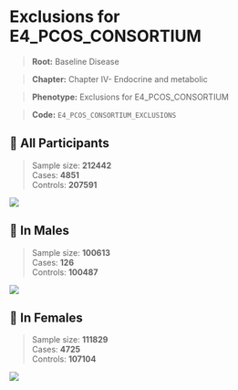 # Exclusions for E4_PCOS_CONSORTIUM

> **Root:** Baseline Disease  

> **Chapter:** Chapter IV- Endocrine and metabolic  

> **Phenotype:** Exclusions for E4_PCOS_CONSORTIUM  

> **Code:** `E4_PCOS_CONSORTIUM_EXCLUSIONS`

## 🧪 All Participants  
> Sample size: **212442**  
> Cases: **4851**  
> Controls: **207591**
<img src="/Disease/Figures/ALL/Baseline/E4_PCOS_CONSORTIUM_EXCLUSIONS.png"/>
<CsvTable src="/public/Disease/Data/ALL/Baseline/LG_E4_PCOS_CONSORTIUM_EXCLUSIONS.csv" label="🔍 View full results" />

## 👨 In Males  
> Sample size: **100613**  
> Cases: **126**  
> Controls: **100487**
<img src="/Disease/Figures/Male/Baseline/E4_PCOS_CONSORTIUM_EXCLUSIONS.png"/>
<CsvTable src="/public/Disease/Data/Male/Baseline/LG_E4_PCOS_CONSORTIUM_EXCLUSIONS.csv" label="🔍 View full results" />

## 👩 In Females  
> Sample size: **111829**  
> Cases: **4725**  
> Controls: **107104**
<img src="/Disease/Figures/Female/Baseline/E4_PCOS_CONSORTIUM_EXCLUSIONS.png"/>
<CsvTable src="/public/Disease/Data/Female/Baseline/LG_E4_PCOS_CONSORTIUM_EXCLUSIONS.csv" label="🔍 View full results" />
